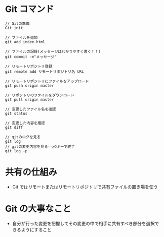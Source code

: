 # Git コマンド

```
// Gitの準備
Git init
```

```
// ファイルを追加
git add index.html
```

```
// ファイルの記録(メッセージはわかりやすく書く！！)
git commit -m"メッセージ"
```

```
// リモートリポジトリ登録
git remote add リモートリポジトリ名 URL
```

```
// リモートリポジトリにファイルをアップロード
git push origin master
```

```
// リポジトリのファイルをダウンロード
git pull origin master
```

```
// 変更したファイル名を確認
git status
```

```
// 変更した内容を確認
git diff
```

```
// gitのログを見る
git log
// gitの変更内容を見る-->Qキーで終了
git log -p

```

# 共有の仕組み

- Git ではリモートまたはリモートリポジトリで共有ファイルの置き場を使う

# Git の大事なこと

- 自分が行った変更を把握してその変更の中で相手に共有すべき部分を選択できるようにすること
